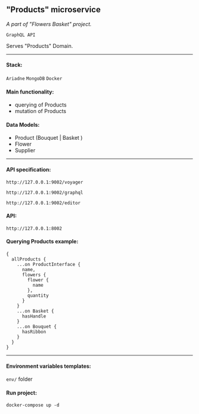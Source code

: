 ## "Products" microservice
*A part of "Flowers Basket" project.*

`GraphQL API`

Serves "Products" Domain.

---

#### Stack:
`Ariadne` `MongoDB` `Docker`

#### Main functionality:
- querying of Products
- mutation of Products

#### Data Models:
- Product (Bouquet | Basket )
- Flower
- Supplier

---

#### API specification:
`http://127.0.0.1:9002/voyager`

`http://127.0.0.1:9002/graphql`

`http://127.0.0.1:9002/editor`

#### API:

`http://127.0.0.1:8002`

#### Querying Products example:

```Console
{
  allProducts {
    ...on ProductInterface {
      name,
      flowers {
        flower {
          name
        },
        quantity
      }
    }
    ...on Basket {
      hasHandle
    }
    ...on Bouquet {
      hasRibbon
    }
  }
}
```

---
#### Environment variables templates:
`env/` folder

#### Run project:
```console
docker-compose up -d
```





